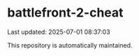 # battlefront-2-cheat

Last updated: 2025-07-01 08:37:03

This repository is automatically maintained.
